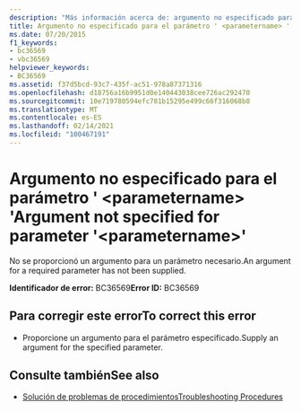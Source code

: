 ```yaml
---
description: "Más información acerca de: argumento no especificado para el parámetro ' <parametername> '"
title: Argumento no especificado para el parámetro ' <parametername> '
ms.date: 07/20/2015
f1_keywords:
- bc36569
- vbc36569
helpviewer_keywords:
- BC36569
ms.assetid: f37d5bcd-93c7-435f-ac51-978a87371316
ms.openlocfilehash: d18756a16b9951d0e140443038cee726ac292470
ms.sourcegitcommit: 10e719780594efc781b15295e499c66f316068b8
ms.translationtype: MT
ms.contentlocale: es-ES
ms.lasthandoff: 02/14/2021
ms.locfileid: "100467191"
---
```

# <a name="argument-not-specified-for-parameter-parametername"></a><span data-ttu-id="d4533-103">Argumento no especificado para el parámetro ' \<parametername> '</span><span class="sxs-lookup"><span data-stu-id="d4533-103">Argument not specified for parameter '\<parametername>'</span></span>

<span data-ttu-id="d4533-104">No se proporcionó un argumento para un parámetro necesario.</span><span class="sxs-lookup"><span data-stu-id="d4533-104">An argument for a required parameter has not been supplied.</span></span>  
  
 <span data-ttu-id="d4533-105">**Identificador de error:** BC36569</span><span class="sxs-lookup"><span data-stu-id="d4533-105">**Error ID:** BC36569</span></span>  
  
## <a name="to-correct-this-error"></a><span data-ttu-id="d4533-106">Para corregir este error</span><span class="sxs-lookup"><span data-stu-id="d4533-106">To correct this error</span></span>  
  
- <span data-ttu-id="d4533-107">Proporcione un argumento para el parámetro especificado.</span><span class="sxs-lookup"><span data-stu-id="d4533-107">Supply an argument for the specified parameter.</span></span>  
  
## <a name="see-also"></a><span data-ttu-id="d4533-108">Consulte también</span><span class="sxs-lookup"><span data-stu-id="d4533-108">See also</span></span>

- [<span data-ttu-id="d4533-109">Solución de problemas de procedimientos</span><span class="sxs-lookup"><span data-stu-id="d4533-109">Troubleshooting Procedures</span></span>](../programming-guide/language-features/procedures/troubleshooting-procedures.md)

